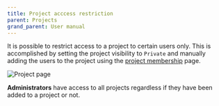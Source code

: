 ```yaml
---
title: Project acccess restriction
parent: Projects
grand_parent: User manual
---
```


It is possible to restrict access to a project to certain users only. This is accomplished by setting the project visibility to `Private` and manually adding the users to the project using the [project membership](project-membership) page.

![Project page](/images/screenshots/project-restrict-access-visibility.png)

**Administrators** have access to all projects regardless if they have been added to a project or not.
